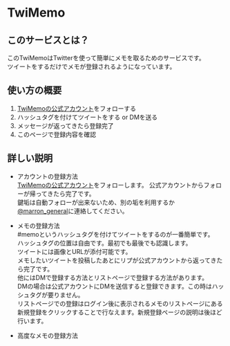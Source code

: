 # TwiMemo
## このサービスとは？
このTwiMemoはTwitterを使って簡単にメモを取るためのサービスです。  
ツイートをするだけでメモが登録されるようになっています。  

## 使い方の概要
1. [TwiMemoの公式アカウント](https://twitter.com/twi_memo_)をフォローする  
1. ハッシュタグを付けてツイートをする or DMを送る
1. メッセージが返ってきたら登録完了  
1. このページで登録内容を確認  

## 詳しい説明
- アカウントの登録方法  
[TwiMemoの公式アカウント](https://twitter.com/twi_memo_)をフォローします。  
公式アカウントからフォローが帰ってきたら完了です。  
鍵垢は自動フォローが出来ないため、別の垢を利用するか[@marron_general](https://twitter.com/marron_general)に連絡してください。  

- メモの登録方法  
#memoというハッシュタグを付けてツイートをするのが一番簡単です。  
ハッシュタグの位置は自由です。最初でも最後でも認識します。  
ツイートには画像とURLが添付可能です。  
メモしたいツイートを投稿したあとにリプが公式アカウントから返ってきたら完了です。  
他にはDMで登録する方法とリストページで登録する方法があります。  
DMの場合は公式アカウントにDMを送信すると登録できます。この時はハッシュタグが要りません。  
リストページでの登録はログイン後に表示されるメモのリストページにある新規登録をクリックすることで行なえます。新規登録ページの説明は後ほど行います。  

- 高度なメモの登録方法  
